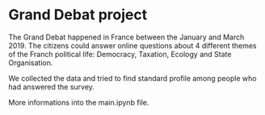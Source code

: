 # Grand Debat project

The Grand Debat happened in France between the January and March 2019. The citizens could answer online questions about 4 different themes of the Franch political life: Democracy, Taxation, Ecology and State Organisation.

We collected the data and tried to find standard profile among people who had answered the survey.

More informations into the main.ipynb file.
